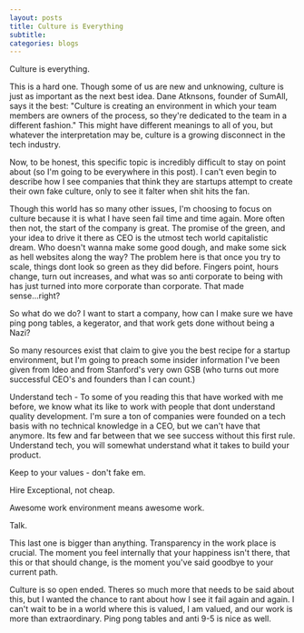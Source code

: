 ```yaml
---
layout: posts
title: Culture is Everything
subtitle: 
categories:	blogs
---
```

Culture is everything.

This is a hard one. Though some of us are new and unknowing, culture is just as important as the next best idea. Dane Atknsons, founder of SumAll, says it the best: "Culture is creating an environment in which your team members are owners of the process, so they're dedicated to the team in a different fashion." This might have different meanings to all of you, but whatever the interpretation may be, culture is a growing disconnect in the tech industry.

Now, to be honest, this specific topic is incredibly difficult to stay on point about (so I'm going to be everywhere in this post). I can't even begin to describe how I see companies that think they are startups attempt to create their own fake culture, only to see it falter when shit hits the fan.

Though this world has so many other issues, I'm choosing to focus on culture because it is what I have seen fail time and time again. More often then not, the start of the company is great. The promise of the green, and your idea to drive it there as CEO is the utmost tech world capitalistic dream. Who doesn't wanna make some good dough, and make some sick as hell websites along the way? The problem here is that once you try to scale, things dont look so green as they did before. Fingers point, hours change, turn out increases, and what was so anti corporate to being with has just turned into more corporate than corporate. That made sense...right?

So what do we do? I want to start a company, how can I make sure we have ping pong tables, a kegerator, and that work gets done without being a Nazi?

So many resources exist that claim to give you the best recipe for a startup environment, but I'm going to preach some insider information I've been given from Ideo and from Stanford's very own GSB (who turns out more successful CEO's and founders than I can count.)

Understand tech - To some of you reading this that have worked with me before, we know what its like to work with people that dont understand quality development. I'm sure a ton of companies were founded on a tech basis with no technical knowledge in a CEO, but we can't have that anymore. Its few and far between that we see success without this first rule. Understand tech, you will somewhat understand what it takes to build your product.

Keep to your values - don't fake em.

Hire Exceptional, not cheap.

Awesome work environment means awesome work.

Talk.

This last one is bigger than anything. Transparency in the work place is crucial. The moment you feel internally that your happiness isn't there, that this or that should change, is the moment you've said goodbye to your current path.

Culture is so open ended. Theres so much more that needs to be said about this, but I wanted the chance to rant about how I see it fail again and again. I can't wait to be in a world where this is valued, I am valued, and our work is more than extraordinary. Ping pong tables and anti 9-5 is nice as well.